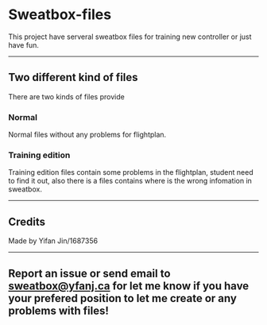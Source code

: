 # **Sweatbox-files**

This project have serveral sweatbox files for training new controller or just have fun.

---

## **Two different kind of files**

There are two kinds of files provide

### Normal

Normal files without any problems for flightplan.

### Training edition

Training edition files contain some problems in the flightplan, student need to find it out, also there is a files contains where is the wrong infomation in sweatbox.

---

## **Credits**
Made by Yifan Jin/1687356

---

## **Report an issue or send email to sweatbox@yfanj.ca for let me know if you have your prefered position to let me create or any problems with files!**